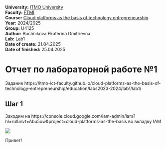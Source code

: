 <b>University:</b> [ITMO University](https://itmo.ru/ru/) <br>
<b>Faculty:</b> [FTMI](https://ftmi.itmo.ru) <br>
<b>Course:</b> [Cloud platforms as the basis of technology entrepreneurship](https://itmo-ict-faculty.github.io/cloud-platforms-as-the-basis-of-technology-entrepreneurship/) <br>
<b>Year:</b> 2024/2025 <br>
<b>Group:</b> U4125 <br>
<b>Author:</b> Buchnikova Ekaterina Dmitrievna  <br>
<b>Lab:</b> Lab1 <br>
<b>Date of create:</b> 21.04.2025 <br>
<b>Date of finished:</b> 25.04.2025<br>
<h1>Отчет по лабораторной работе №1 </h1>
Задание https://itmo-ict-faculty.github.io/cloud-platforms-as-the-basis-of-technology-entrepreneurship/education/labs2023-2024/lab1/lab1/

<h2>Шаг 1 </h2>
Заходим на https://console.cloud.google.com/iam-admin/iam?hl=ru&invt=Abu5uw&project=cloud-platforms-as-the-basis во вкладку IAM

![](https://w7.pngwing.com/pngs/910/606/png-transparent-head-the-dummy-avatar-man-tie-jacket-user-thumbnail.png)

Привет! 
